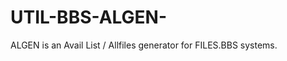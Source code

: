 UTIL-BBS-ALGEN-
===============

ALGEN is an Avail List / Allfiles generator for FILES.BBS systems.
